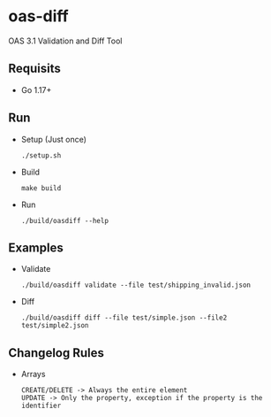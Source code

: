 # oas-diff
OAS 3.1 Validation and Diff Tool

## Requisits
- Go 1.17+

## Run
- Setup (Just once)
    ````
    ./setup.sh
    ````
- Build
    ````
    make build
    ````
- Run
    ````
    ./build/oasdiff --help
    ````

## Examples
- Validate
    ````
    ./build/oasdiff validate --file test/shipping_invalid.json
    ````
- Diff
    ````
    ./build/oasdiff diff --file test/simple.json --file2 test/simple2.json
    ````
## Changelog Rules
- Arrays
    ````
    CREATE/DELETE -> Always the entire element
    UPDATE -> Only the property, exception if the property is the identifier
    ````
